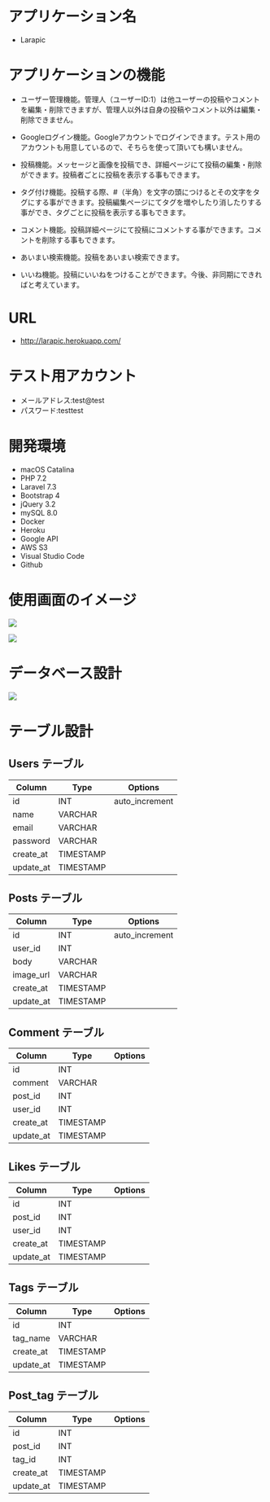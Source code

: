 # アプリケーション名

- Larapic

# アプリケーションの機能

- ユーザー管理機能。管理人（ユーザーID:1）は他ユーザーの投稿やコメントを編集・削除できますが、管理人以外は自身の投稿やコメント以外は編集・削除できません。

- Googleログイン機能。Googleアカウントでログインできます。テスト用のアカウントも用意しているので、そちらを使って頂いても構いません。

- 投稿機能。メッセージと画像を投稿でき、詳細ページにて投稿の編集・削除ができます。投稿者ごとに投稿を表示する事もできます。

- タグ付け機能。投稿する際、#（半角）を文字の頭につけるとその文字をタグにする事ができます。投稿編集ページにてタグを増やしたり消したりする事ができ、タグごとに投稿を表示する事もできます。

- コメント機能。投稿詳細ページにて投稿にコメントする事ができます。コメントを削除する事もできます。

- あいまい検索機能。投稿をあいまい検索できます。

- いいね機能。投稿にいいねをつけることができます。今後、非同期にできればと考えています。

# URL

- http://larapic.herokuapp.com/

# テスト用アカウント

- メールアドレス:test@test
- パスワード:testtest

# 開発環境

- macOS Catalina 
- PHP 7.2
- Laravel 7.3
- Bootstrap 4
- jQuery 3.2
- mySQL 8.0
- Docker
- Heroku
- Google API
- AWS S3
- Visual Studio Code
- Github

# 使用画面のイメージ

![](https://i.gyazo.com/1720a3c5c41b587362fe34646d5243a9.png)

![](https://i.gyazo.com/40c65e1499b928adb349529aaf29c8d0.png)

# データベース設計

![](https://i.gyazo.com/2fa13b80d7488edfb02024e782094d8d.png)

# テーブル設計

## Users テーブル

| Column    | Type      | Options        |
| --------- | --------- | -------------- |
| id        | INT       | auto_increment |
| name      | VARCHAR   |                |
| email     | VARCHAR   |                |
| password  | VARCHAR   |                |
| create_at | TIMESTAMP |                |
| update_at | TIMESTAMP |                |

## Posts テーブル

| Column    | Type      | Options        |
| --------- | --------- | -------------- |
| id        | INT       | auto_increment |
| user_id   | INT       |                |
| body      | VARCHAR   |                |
| image_url | VARCHAR   |                |
| create_at | TIMESTAMP |                |
| update_at | TIMESTAMP |                |

## Comment テーブル

| Column    | Type      | Options |
| --------- | --------- | ------- |
| id        | INT       |         |
| comment   | VARCHAR   |         |
| post_id   | INT       |         |
| user_id   | INT       |         |
| create_at | TIMESTAMP |         |
| update_at | TIMESTAMP |         |

## Likes テーブル

| Column    | Type      | Options |
| --------- | --------- | ------- |
| id        | INT       |         |
| post_id   | INT       |         |
| user_id   | INT       |         |
| create_at | TIMESTAMP |         |
| update_at | TIMESTAMP |         |

## Tags テーブル

| Column    | Type      | Options |
| --------- | --------- | ------- |
| id        | INT       |         |
| tag_name  | VARCHAR   |         |
| create_at | TIMESTAMP |         |
| update_at | TIMESTAMP |         |

## Post_tag テーブル

| Column    | Type      | Options |
| --------- | --------- | ------- |
| id        | INT       |         |
| post_id   | INT       |         |
| tag_id    | INT       |         |
| create_at | TIMESTAMP |         |
| update_at | TIMESTAMP |         |
